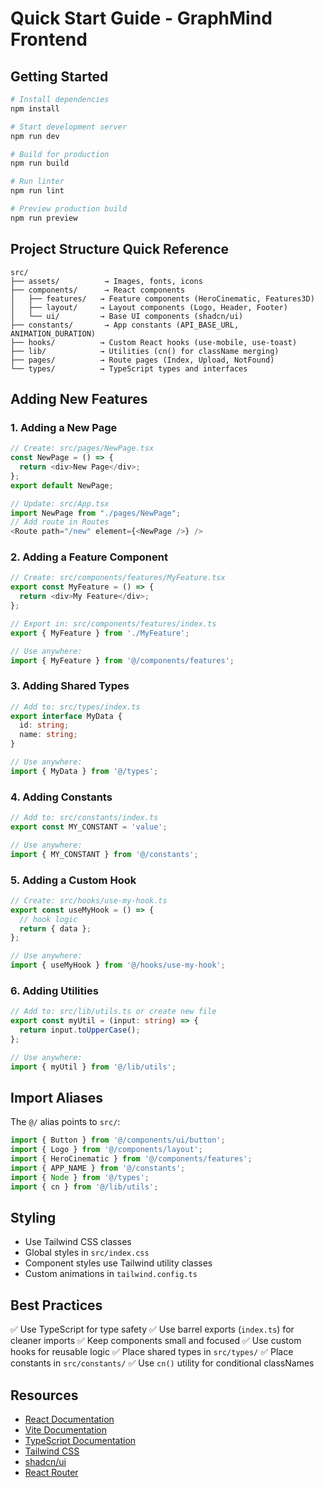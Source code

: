# Quick Start Guide - GraphMind Frontend

## Getting Started

```bash
# Install dependencies
npm install

# Start development server
npm run dev

# Build for production
npm run build

# Run linter
npm run lint

# Preview production build
npm run preview
```

## Project Structure Quick Reference

```
src/
├── assets/          → Images, fonts, icons
├── components/      → React components
│   ├── features/   → Feature components (HeroCinematic, Features3D)
│   ├── layout/     → Layout components (Logo, Header, Footer)
│   └── ui/         → Base UI components (shadcn/ui)
├── constants/       → App constants (API_BASE_URL, ANIMATION_DURATION)
├── hooks/          → Custom React hooks (use-mobile, use-toast)
├── lib/            → Utilities (cn() for className merging)
├── pages/          → Route pages (Index, Upload, NotFound)
└── types/          → TypeScript types and interfaces
```

## Adding New Features

### 1. Adding a New Page
```typescript
// Create: src/pages/NewPage.tsx
const NewPage = () => {
  return <div>New Page</div>;
};
export default NewPage;

// Update: src/App.tsx
import NewPage from "./pages/NewPage";
// Add route in Routes
<Route path="/new" element={<NewPage />} />
```

### 2. Adding a Feature Component
```typescript
// Create: src/components/features/MyFeature.tsx
export const MyFeature = () => {
  return <div>My Feature</div>;
};

// Export in: src/components/features/index.ts
export { MyFeature } from './MyFeature';

// Use anywhere:
import { MyFeature } from '@/components/features';
```

### 3. Adding Shared Types
```typescript
// Add to: src/types/index.ts
export interface MyData {
  id: string;
  name: string;
}

// Use anywhere:
import { MyData } from '@/types';
```

### 4. Adding Constants
```typescript
// Add to: src/constants/index.ts
export const MY_CONSTANT = 'value';

// Use anywhere:
import { MY_CONSTANT } from '@/constants';
```

### 5. Adding a Custom Hook
```typescript
// Create: src/hooks/use-my-hook.ts
export const useMyHook = () => {
  // hook logic
  return { data };
};

// Use anywhere:
import { useMyHook } from '@/hooks/use-my-hook';
```

### 6. Adding Utilities
```typescript
// Add to: src/lib/utils.ts or create new file
export const myUtil = (input: string) => {
  return input.toUpperCase();
};

// Use anywhere:
import { myUtil } from '@/lib/utils';
```

## Import Aliases

The `@/` alias points to `src/`:
```typescript
import { Button } from '@/components/ui/button';
import { Logo } from '@/components/layout';
import { HeroCinematic } from '@/components/features';
import { APP_NAME } from '@/constants';
import { Node } from '@/types';
import { cn } from '@/lib/utils';
```

## Styling

- Use Tailwind CSS classes
- Global styles in `src/index.css`
- Component styles use Tailwind utility classes
- Custom animations in `tailwind.config.ts`

## Best Practices

✅ Use TypeScript for type safety
✅ Use barrel exports (`index.ts`) for cleaner imports
✅ Keep components small and focused
✅ Use custom hooks for reusable logic
✅ Place shared types in `src/types/`
✅ Place constants in `src/constants/`
✅ Use `cn()` utility for conditional classNames

## Resources

- [React Documentation](https://react.dev)
- [Vite Documentation](https://vitejs.dev)
- [TypeScript Documentation](https://www.typescriptlang.org/docs)
- [Tailwind CSS](https://tailwindcss.com/docs)
- [shadcn/ui](https://ui.shadcn.com)
- [React Router](https://reactrouter.com)
